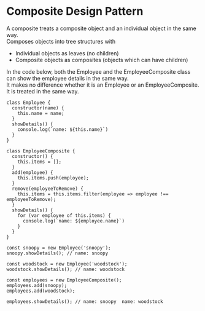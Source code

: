# Composite Design Pattern

A composite treats a composite object and an individual object in the same way.  
Composes objects into tree structures with  
* Individual objects as leaves (no children)  
* Composite objects as composites (objects which can have children)  

In the code below, both the Employee and the EmployeeComposite class can show the employee details in the same way.   
It makes no difference whether it is an Employee or an EmployeeComposite. It is treated in the same way.  

```
class Employee {
  constructor(name) {
    this.name = name;
  }
  showDetails() {
    console.log(`name: ${this.name}`)
  }
}

class EmployeeComposite {
  constructor() {
    this.items = [];
  }
  add(employee) {
    this.items.push(employee);
  }
  remove(employeeToRemove) {
    this.items = this.items.filter(employee => employee !== employeeToRemove);
  }
  showDetails() {
    for (var employee of this.items) {
      console.log(`name: ${employee.name}`)
    }
  }
}

const snoopy = new Employee('snoopy');
snoopy.showDetails(); // name: snoopy

const woodstock = new Employee('woodstock');
woodstock.showDetails(); // name: woodstock

const employees = new EmployeeComposite();
employees.add(snoopy);
employees.add(woodstock);

employees.showDetails(); // name: snoopy  name: woodstock
```
